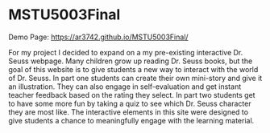 # MSTU5003Final
Demo Page: https://ar3742.github.io/MSTU5003Final/

For my project I decided to expand on a my pre-existing interactive Dr. Seuss webpage. Many children grow up reading Dr. Seuss books, but the goal of this website is to give students a new way to interact with the world of Dr. Seuss. In part one students can create their own mini-story and give it an illustration. They can also engage in self-evaluation and get instant teacher feedback based on the rating they select. In part two students get to have some more fun by taking a quiz to see which Dr. Seuss character they are most like. The interactive elements in this site were designed to give students a chance to meaningfully engage with the learning material. 
